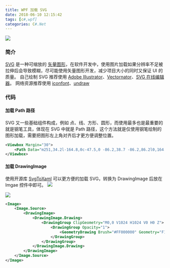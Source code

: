 ```yaml
---
title: WPF 加载 SVG
date: 2018-06-10 12:15:42
tags: [c#,wpf]
categories: C#.Net
---
```

<img src="https://sadness96.github.io/images/blog/csharp-LoadSVG/svgwindow.jpg"/>

<!-- more -->
### 简介
[SVG](https://baike.baidu.com/item/SVG格式/3463453) 是一种可缩放的 [矢量图形](https://baike.baidu.com/item/矢量图)，在软件开发中，使用图片加载如果分辨率不足被拉伸后会导致模糊，尽可能使用矢量图形开发，减少项目大小的同时又保证 UI 的质量。
自己绘制 SVG 推荐使用 [Adobe Illustrator](https://www.adobe.com/products/illustrator.html)、[Vectornator](https://www.vectornator.io/)、[SVG 在线编辑器](https://c.runoob.com/more/svgeditor/)。
网络资源推荐使用 [iconfont](https://www.iconfont.cn/)、[undraw](https://undraw.co/illustrations)

### 代码
#### 加载 Path 路径
SVG 又一些基础组件构成，例如 点、线、方形、圆形，而使用最多也是最重要的就是钢笔工具，体现在 SVG 中就是 Path 路径，这个方法就是仅使用钢笔绘制的图形加载，需要把图形左上角对齐后才更方便调整位置。
``` XML
<Viewbox Margin="30">
    <Path Data="m251,34.2l-164.8,0c-47.5,0 -86.2,38.7 -86.2,86.2l0,164.8c0,47.5 38.7,86.2 86.2,86.2l164.8,0c47.5,0 86.2,-38.7 86.2,-86.2l0,-164.8c0.1,-47.6 -38.6,-86.2 -86.2,-86.2zm-9.9,241.1l-145,0l0,-145l145,0l0,145zm9.9,150.8l-164.8,0c-47.5,0 -86.2,38.7 -86.2,86.2l0,164.8c0,47.5 38.7,86.2 86.2,86.2l164.8,0c47.5,0 86.2,-38.7 86.2,-86.2l0,-164.8c0.1,-47.5 -38.6,-86.2 -86.2,-86.2zm-9.9,241.1l-145,0l0,-145l145,0l0,145zm499.3,-525.4l-116.5,-116.5c-16.3,-16.3 -37.9,-25.3 -61,-25.3c-23,0 -44.7,9 -61,25.3l-116.5,116.5c-33.6,33.6 -33.6,88.3 0,121.9l116.6,116.5c16.3,16.3 37.9,25.3 61,25.3c23,0 44.7,-9 61,-25.3l116.6,-116.6c33.4,-33.4 33.4,-88.1 -0.2,-121.8zm-177.5,163.5l-102.5,-102.5l102.5,-102.5l102.5,102.5l-102.5,102.5zm82.4,120.8l-164.8,0c-47.5,0 -86.2,38.7 -86.2,86.2l0,164.8c0,47.5 38.7,86.2 86.2,86.2l164.8,0c47.5,0 86.2,-38.7 86.2,-86.2l0,-164.8c0,-47.5 -38.7,-86.2 -86.2,-86.2zm-9.9,241.1l-145,0l0,-145l145,0l0,145z" Fill="Black"/>
</Viewbox>
```

#### 加载 DrawingImage
使用开源库 [SvgToXaml](https://github.com/BerndK/SvgToXaml) 可以更方便的加载 SVG，转换为 DrawingImage 后放在 Imgae 控件中即可。
<img src="https://raw.githubusercontent.com/BerndK/SvgToXaml/master/Doc/MainView.PNG"/>

<img src="https://raw.githubusercontent.com/BerndK/SvgToXaml/master/Doc/DetailViewXaml.PNG"/>

``` XML
<Image>
    <Image.Source>
        <DrawingImage>
            <DrawingImage.Drawing>
                <DrawingGroup ClipGeometry="M0,0 V1024 H1024 V0 H0 Z">
                    <DrawingGroup Opacity="1">
                        <GeometryDrawing Brush="#FF000000" Geometry="F1 M1024,1024z M0,0z M382.2,165.7L217.4,165.7C169.9,165.7,131.2,204.4,131.2,251.9L131.2,416.7C131.2,464.2,169.9,502.9,217.4,502.9L382.2,502.9C429.7,502.9,468.4,464.2,468.4,416.7L468.4,251.9C468.5,204.3,429.8,165.7,382.2,165.7z M372.3,406.8L227.3,406.8 227.3,261.8 372.3,261.8 372.3,406.8z M382.2,557.6L217.4,557.6C169.9,557.6,131.2,596.3,131.2,643.8L131.2,808.6C131.2,856.1,169.9,894.8,217.4,894.8L382.2,894.8C429.7,894.8,468.4,856.1,468.4,808.6L468.4,643.8C468.5,596.3,429.8,557.6,382.2,557.6z M372.3,798.7L227.3,798.7 227.3,653.7 372.3,653.7 372.3,798.7z M871.6,273.3L755.1,156.8C738.8,140.5 717.2,131.5 694.1,131.5 671.1,131.5 649.4,140.5 633.1,156.8L516.6,273.3C483,306.9,483,361.6,516.6,395.2L633.2,511.7C649.5,528 671.1,537 694.2,537 717.2,537 738.9,528 755.2,511.7L871.8,395.1C905.2,361.7,905.2,307,871.6,273.3z M694.1,436.8L591.6,334.3 694.1,231.8 796.6,334.3 694.1,436.8z M776.5,557.6L611.7,557.6C564.2,557.6,525.5,596.3,525.5,643.8L525.5,808.6C525.5,856.1,564.2,894.8,611.7,894.8L776.5,894.8C824,894.8,862.7,856.1,862.7,808.6L862.7,643.8C862.7,596.3,824,557.6,776.5,557.6z M766.6,798.7L621.6,798.7 621.6,653.7 766.6,653.7 766.6,798.7z" />
                    </DrawingGroup>
                </DrawingGroup>
            </DrawingImage.Drawing>
        </DrawingImage>
    </Image.Source>
</Image>
```